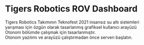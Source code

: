 
# Tigers Robotics ROV Dashboard

Tigers Robotics Takımının Teknofest 2021 insansız su altı sistemleri yarışması için özgün olarak tasarlanmış grafiksel kullanıcı arayüzü
<br>
Otonom bölümde çalışmak için tasarlanmıştır.
<br>
Otonom yazılımı ve arayüzü çalıştırmadan önce serverı başlatın.
